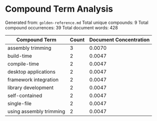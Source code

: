 # Compound Term Analysis

Generated from: `golden-reference.md`
Total unique compounds: 9
Total compound occurrences: 39
Total document words: 428

| Compound Term | Count | Document Concentration |
|---------------|-------|------------------------|
| assembly trimming | 3 | 0.0070 |
| build-time | 2 | 0.0047 |
| compile-time | 2 | 0.0047 |
| desktop applications | 2 | 0.0047 |
| framework integration | 2 | 0.0047 |
| library development | 2 | 0.0047 |
| self-contained | 2 | 0.0047 |
| single-file | 2 | 0.0047 |
| using assembly trimming | 2 | 0.0047 |
